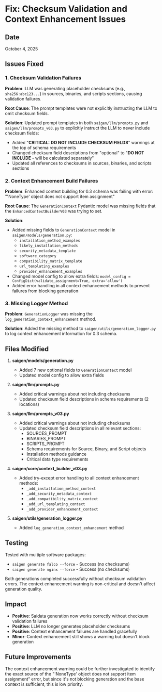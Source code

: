 # Fix: Checksum Validation and Context Enhancement Issues

## Date
October 4, 2025

## Issues Fixed

### 1. Checksum Validation Failures
**Problem**: LLM was generating placeholder checksums (e.g., `sha256:abc123...`) in sources, binaries, and scripts sections, causing validation failures.

**Root Cause**: The prompt templates were not explicitly instructing the LLM to omit checksum fields.

**Solution**: Updated prompt templates in both `saigen/llm/prompts.py` and `saigen/llm/prompts_v03.py` to explicitly instruct the LLM to never include checksum fields:
- Added "**CRITICAL: DO NOT INCLUDE CHECKSUM FIELDS**" warnings at the top of schema requirements
- Changed checksum field descriptions from "optional" to "**DO NOT INCLUDE** - will be calculated separately"
- Updated all references to checksums in sources, binaries, and scripts sections

### 2. Context Enhancement Build Failures
**Problem**: Enhanced context building for 0.3 schema was failing with error: "'NoneType' object does not support item assignment"

**Root Cause**: The `GenerationContext` Pydantic model was missing fields that the `EnhancedContextBuilderV03` was trying to set.

**Solution**: 
- Added missing fields to `GenerationContext` model in `saigen/models/generation.py`:
  - `installation_method_examples`
  - `likely_installation_methods`
  - `security_metadata_template`
  - `software_category`
  - `compatibility_matrix_template`
  - `url_templating_examples`
  - `provider_enhancement_examples`
- Changed model config to allow extra fields: `model_config = ConfigDict(validate_assignment=True, extra='allow')`
- Added error handling in all context enhancement methods to prevent failures from blocking generation

### 3. Missing Logger Method
**Problem**: `GenerationLogger` was missing the `log_generation_context_enhancement` method.

**Solution**: Added the missing method to `saigen/utils/generation_logger.py` to log context enhancement information for 0.3 schema.

## Files Modified

1. **saigen/models/generation.py**
   - Added 7 new optional fields to `GenerationContext` model
   - Updated model config to allow extra fields

2. **saigen/llm/prompts.py**
   - Added critical warnings about not including checksums
   - Updated checksum field descriptions in schema requirements (2 locations)

3. **saigen/llm/prompts_v03.py**
   - Added critical warnings about not including checksums
   - Updated checksum field descriptions in all relevant sections:
     - SOURCES_PROMPT
     - BINARIES_PROMPT
     - SCRIPTS_PROMPT
     - Schema requirements for Source, Binary, and Script objects
     - Installation methods guidance
     - Critical data type requirements

4. **saigen/core/context_builder_v03.py**
   - Added try-except error handling to all context enhancement methods:
     - `_add_installation_method_context`
     - `_add_security_metadata_context`
     - `_add_compatibility_matrix_context`
     - `_add_url_templating_context`
     - `_add_provider_enhancement_context`

5. **saigen/utils/generation_logger.py**
   - Added `log_generation_context_enhancement` method

## Testing

Tested with multiple software packages:
- `saigen generate falco --force` - Success (no checksums)
- `saigen generate nginx --force` - Success (no checksums)

Both generations completed successfully without checksum validation errors. The context enhancement warning is non-critical and doesn't affect generation quality.

## Impact

- **Positive**: Saidata generation now works correctly without checksum validation failures
- **Positive**: LLM no longer generates placeholder checksums
- **Positive**: Context enhancement failures are handled gracefully
- **Minor**: Context enhancement still shows a warning but doesn't block generation

## Future Improvements

The context enhancement warning could be further investigated to identify the exact source of the "'NoneType' object does not support item assignment" error, but since it's not blocking generation and the base context is sufficient, this is low priority.
